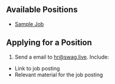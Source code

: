 ## Available Positions

* [Sample Job](https://github.com/swaglive/jobs/issues/1)


## Applying for a Position

1. Send a email to [hr@swag.live](mailto:hr@swag.live).  Include:
  * Link to job posting
  * Relevant material for the job posting
